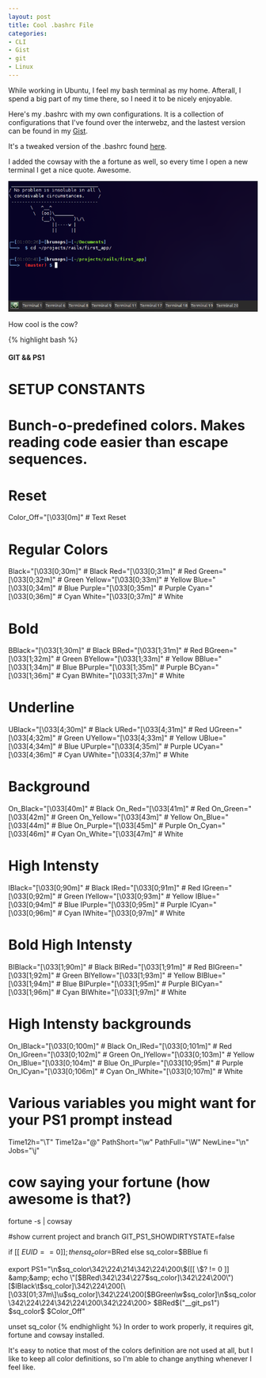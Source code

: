 ```yaml
---
layout: post
title: Cool .bashrc File
categories:
- CLI
- Gist
- git
- Linux
---
```

While working in Ubuntu, I feel my bash terminal as my home. Afterall, I spend a big part of my time there, so I need it to be nicely enjoyable.

Here's my .bashrc with my own configurations. It is a collection of configurations that I've found over the interwebz, and the lastest version can be found in my <a title="latest version of my bashrc_file" href="https://gist.github.com/4108756" target="_blank">Gist</a>.

It's a tweaked version of the .bashrc found <a href="http://mediadoneright.com/content/ultimate-git-ps1-bash-prompt" target="_blank">here</a>.

I added the cowsay with the a fortune as well, so every time I open a new terminal I get a nice quote. Awesome.

![.bashrc result snapshot](/assets/images/bash_snapshot.png)

How cool is the cow?

{% highlight bash %}
#### GIT &amp;&amp; PS1
#  SETUP CONSTANTS
#  Bunch-o-predefined colors.  Makes reading code easier than escape sequences.

# Reset
Color_Off="\[\033[0m\]"       # Text Reset

# Regular Colors
Black="\[\033[0;30m\]"        # Black
Red="\[\033[0;31m\]"          # Red
Green="\[\033[0;32m\]"        # Green
Yellow="\[\033[0;33m\]"       # Yellow
Blue="\[\033[0;34m\]"         # Blue
Purple="\[\033[0;35m\]"       # Purple
Cyan="\[\033[0;36m\]"         # Cyan
White="\[\033[0;37m\]"        # White

# Bold
BBlack="\[\033[1;30m\]"       # Black
BRed="\[\033[1;31m\]"         # Red
BGreen="\[\033[1;32m\]"       # Green
BYellow="\[\033[1;33m\]"      # Yellow
BBlue="\[\033[1;34m\]"        # Blue
BPurple="\[\033[1;35m\]"      # Purple
BCyan="\[\033[1;36m\]"        # Cyan
BWhite="\[\033[1;37m\]"       # White

# Underline
UBlack="\[\033[4;30m\]"       # Black
URed="\[\033[4;31m\]"         # Red
UGreen="\[\033[4;32m\]"       # Green
UYellow="\[\033[4;33m\]"      # Yellow
UBlue="\[\033[4;34m\]"        # Blue
UPurple="\[\033[4;35m\]"      # Purple
UCyan="\[\033[4;36m\]"        # Cyan
UWhite="\[\033[4;37m\]"       # White

# Background
On_Black="\[\033[40m\]"       # Black
On_Red="\[\033[41m\]"         # Red
On_Green="\[\033[42m\]"       # Green
On_Yellow="\[\033[43m\]"      # Yellow
On_Blue="\[\033[44m\]"        # Blue
On_Purple="\[\033[45m\]"      # Purple
On_Cyan="\[\033[46m\]"        # Cyan
On_White="\[\033[47m\]"       # White

# High Intensty
IBlack="\[\033[0;90m\]"       # Black
IRed="\[\033[0;91m\]"         # Red
IGreen="\[\033[0;92m\]"       # Green
IYellow="\[\033[0;93m\]"      # Yellow
IBlue="\[\033[0;94m\]"        # Blue
IPurple="\[\033[0;95m\]"      # Purple
ICyan="\[\033[0;96m\]"        # Cyan
IWhite="\[\033[0;97m\]"       # White

# Bold High Intensty
BIBlack="\[\033[1;90m\]"      # Black
BIRed="\[\033[1;91m\]"        # Red
BIGreen="\[\033[1;92m\]"      # Green
BIYellow="\[\033[1;93m\]"     # Yellow
BIBlue="\[\033[1;94m\]"       # Blue
BIPurple="\[\033[1;95m\]"     # Purple
BICyan="\[\033[1;96m\]"       # Cyan
BIWhite="\[\033[1;97m\]"      # White

# High Intensty backgrounds
On_IBlack="\[\033[0;100m\]"   # Black
On_IRed="\[\033[0;101m\]"     # Red
On_IGreen="\[\033[0;102m\]"   # Green
On_IYellow="\[\033[0;103m\]"  # Yellow
On_IBlue="\[\033[0;104m\]"    # Blue
On_IPurple="\[\033[10;95m\]"  # Purple
On_ICyan="\[\033[0;106m\]"    # Cyan
On_IWhite="\[\033[0;107m\]"   # White

# Various variables you might want for your PS1 prompt instead
Time12h="\T"
Time12a="\@"
PathShort="\w"
PathFull="\W"
NewLine="\n"
Jobs="\j"

# cow saying your fortune (how awesome is that?)
fortune -s | cowsay

#show current project and branch
GIT_PS1_SHOWDIRTYSTATE=false

if [[ ${EUID} == 0 ]] ; then
  sq_color=$BRed
else
  sq_color=$BBlue
fi

export PS1="\n$sq_color\342\224\214\342\224\200\$([[ \$? != 0 ]] &amp;&amp; echo \"[$BRed\342\234\227$sq_color]\342\224\200\")[$IBlack\t$sq_color]\342\224\200[\[\033[01;37m\]\u$sq_color]\342\224\200[$BGreen\w$sq_color]\n$sq_color\342\224\224\342\224\200\342\224\200&gt; $BRed\$("__git_ps1") $sq_color\$ $Color_Off"

unset sq_color
{% endhighlight %}
In order to work properly, it requires git, fortune and cowsay installed.

It's easy to notice that most of the colors definition are not used at all, but I like to keep all color definitions, so I'm able to change anything whenever I feel like.

